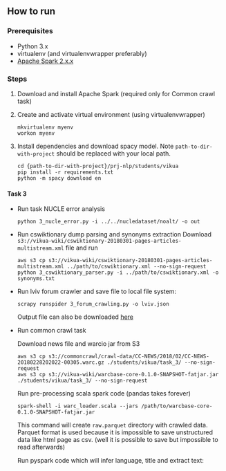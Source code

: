 ## How to run 

### Prerequisites

- Python 3.x
- virtualenv (and virtualenvwrapper preferably)
- [Apache Spark 2.x.x](https://spark.apache.org/downloads.html)

### Steps

1. Download and install Apache Spark (required only for Common crawl task)
2. Create and activate virtual environment (using virtualenvwrapper)
    ```
    mkvirtualenv myenv
    workon myenv
    ```

3. Install dependencies and download spacy model. 
    Note `path-to-dir-with-project` should be replaced with your local path.
    ```
    cd {path-to-dir-with-project}/prj-nlp/students/vikua
    pip install -r requirements.txt
    python -m spacy download en

#### Task 3

- Run task NUCLE error analysis
    ```
    python 3_nucle_error.py -i ../../nucledataset/noalt/ -o out
    ```

- Run cswiktionary dump parsing and synonyms extraction
    Download `s3://vikua-wiki/cswiktionary-20180301-pages-articles-multistream.xml` file
    and run
    ```
    aws s3 cp s3://vikua-wiki/cswiktionary-20180301-pages-articles-multistream.xml ../path/to/cswiktionary.xml --no-sign-request
    python 3_cswiktionary_parser.py -i ../path/to/cswiktionary.xml -o synonyms.txt
    ```

- Run lviv forum crawler and save file to local file system: 
    ```
    scrapy runspider 3_forum_crawling.py -o lviv.json
    ```
    Output file can also be downloaded [here](https://s3.eu-central-1.amazonaws.com/vikua-wiki/task_3/lviv.json)
    
- Run common crawl task 

    Download news file and warcio jar from S3 
    ```
    aws s3 cp s3://commoncrawl/crawl-data/CC-NEWS/2018/02/CC-NEWS-20180228202022-00305.warc.gz ./students/vikua/task_3/ --no-sign-request
    aws s3 cp s3://vikua-wiki/warcbase-core-0.1.0-SNAPSHOT-fatjar.jar ./students/vikua/task_3/ --no-sign-request
    ```
    Run pre-processing scala spark code (pandas takes forever)
    ```
    spark-shell -i warc_loader.scala --jars /path/to/warcbase-core-0.1.0-SNAPSHOT-fatjar.jar
    ```
    This command will create `raw.parquet` directory with crawled data. Parquet format is used 
    because it is impossible to save unstructured data like html page as csv. 
    (well it is possible to save but impossible to read afterwards)
    
    Run pyspark code which will infer language, title and extract text:
    ```

    ```
    